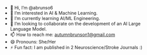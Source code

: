 - 👋 Hi, I’m @abrunso6
- 👀 I’m interested in AI & Machine Learning.
- 🌱 I’m currently learning AI/ML Engineering.
- 💞️ I’m looking to collaborate on the development of an AI Large Language Model. 
- 📫 How to reach me: autumnbrunson1@gmail.com
- 😄 Pronouns: She/Her
- ⚡ Fun fact: I am published in 2 Neuroscience/Stroke Journals :) 

<!---
abrunso6/abrunso6 is a ✨ special ✨ repository because its `README.md` (this file) appears on your GitHub profile.
You can click the Preview link to take a look at your changes.
--->
